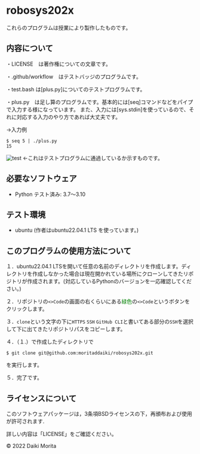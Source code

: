 # robosys202x

これらのプログラムは授業により製作したものです。



## 内容について

・LICENSE　は著作権についての文章です。

・.github/workflow　はテストバッジのプログラムです。

・test.bash は[plus.py]についてのテストプログラムです。

・plus.py　は足し算のプログラムです。基本的には[seq]コマンドなどをパイプで入力する様になっています。
また、入力には[sys.stdin]を使っているので、それに対応する入力のやり方であれば大丈夫です。

->入力例
```
$ seq 5 | ./plus.py
15
```


![test](https://github.com/moritaddaiki/robosys202x/actions/workflows/test.yml/badge.svg)
<-これはテストプログラムに通過しているか示すものです。


## 必要なソフトウェア
* Python
  テスト済み: 3.7～3.10

## テスト環境
* ubuntu
(作者はubuntu22.04.1 LTS を使っています。)


## このプログラムの使用方法について

１．ubuntu22.04.1 LTSを開いて任意の名前のディレクトリを作成します。ディレクトリを作成しなかった場合は現在開かれている場所にクローンしてきたリポジトリが作成されます。(対応しているPythonのバージョンを一応確認してください。)

２．リポジトリの`<>Code`の画面の右くらいにある<span style="color: green; ">緑色</span>の`<>Code`というボタンをクリックします。

３．`clone`という文字の下に`HTTPS` `SSH` `GitHub CLI`と書いてある部分の`SSH`を選択して下に出てきたリポジトリパスをコピーします。

４．（１.）で作成したディレクトリで
```
$ git clone git@github.com:moritaddaiki/robosys202x.git
```
を実行します。

５．完了です。




## ライセンスについて

このソフトウェアパッケージは，3条項BSDライセンスの下，再頒布および使用が許可されます.

詳しい内容は「LICENSE」をご確認ください。

 © 2022 Daiki Morita
